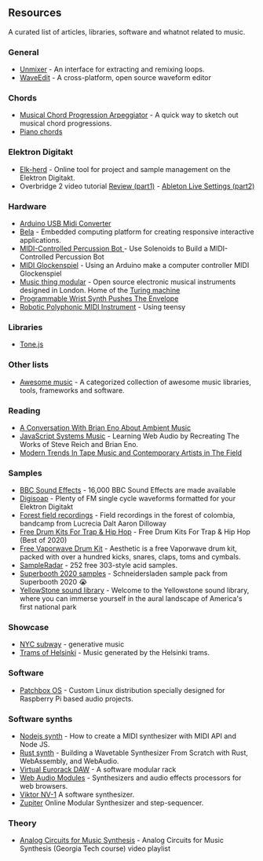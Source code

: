 ## Resources

A curated list of articles, libraries, software and whatnot related to music.

### General

* [Unmixer](https://unmixer.ongaaccel.jp/) - An interface for extracting and remixing loops.
* [WaveEdit](https://synthtech.com/waveedit/) - A cross-platform, open source waveform editor

### Chords

* [Musical Chord Progression Arpeggiator](https://codepen.io/jakealbaugh/full/qNrZyw) - A quick way to sketch out musical chord progressions.
* [Piano chords](http://note.kitchen/)

### Elektron Digitakt

* [Elk-herd](https://electric.kitchen/crunch/elk-herd/) - Online tool for project and sample management on the Elektron Digitakt.
* Overbridge 2 video tutorial [Review (part1)](https://www.youtube.com/watch?v=ZLrNWKeUE_g) - [Ableton Live Settings (part2)](https://www.youtube.com/watch?v=inKIWJ1Ck6I&feature=emb_logo)

### Hardware

* [Arduino USB Midi Converter](https://studiothorn.wordpress.com/2015/01/26/diy-time-part-1-arduino-usb-midi-converter/amp/)
* [Bela](https://bela.io/) - Embedded computing platform for creating responsive interactive applications.
* [MIDI-Controlled Percussion Bot ](https://makezine.com/projects/midi-drum-bot/) - Use Solenoids to Build a MIDI-Controlled Percussion Bot
* [MIDI Glockenspiel](http://www.thebox.myzen.co.uk/Hardware/Glockenspiel.html) - Using an Arduino make a computer controller MIDI Glockenspiel
* [Music thing modular](https://musicthing.co.uk/) - Open source electronic musical instruments designed in London. Home of the [Turing machine](https://musicthing.co.uk/pages/turing.html)
* [Programmable Wrist Synth Pushes The Envelope](https://hackaday.com/2019/12/11/programmable-wrist-synth-pushes-the-envelope/)
* [Robotic Polyphonic MIDI Instrument](https://frankpiesik.wordpress.com/2020/04/02/gregs-harp/) - Using teensy

### Libraries

* [Tone.js](https://tonejs.github.io/)

### Other lists

* [Awesome music](https://github.com/ciconia/awesome-music/blob/master/README.md) - A categorized collection of awesome music libraries, tools, frameworks and software.

### Reading

* [A Conversation With Brian Eno About Ambient Music](https://pitchfork.com/features/interview/10023-a-conversation-with-brian-eno-about-ambient-music/)
* [JavaScript Systems Music](https://teropa.info/blog/2016/07/28/javascript-systems-music.html) - Learning Web Audio by Recreating The Works of Steve Reich and Brian Eno.
* [Modern Trends In Tape Music and Contemporary Artists in The Field](https://tpc.home.blog/2019/01/10/profile-modern-trends-in-tape-music-and-contemporary-artists-in-the-field/)

### Samples

* [BBC Sound Effects](http://bbcsfx.acropolis.org.uk/) - 16,000 BBC Sound Effects are made available
* [Digisoap](https://neutral-labs.com/digisoap/) - Plenty of FM single cycle waveforms formatted for your Elektron Digitakt
* [Forest field recordings](https://lucreciadalt.bandcamp.com/album/lucrecia-dalt-aaron-dilloway-field-recordings-in-the-forest-of-colombia) - Field recordings in the forest of colombia, bandcamp from Lucrecia Dalt Aaron Dilloway
* [Free Drum Kits For Trap & Hip Hop](https://bvker.com/free-drum-kits/) - Free Drum Kits For Trap & Hip Hop (Best of 2020)
* [Free Vaporwave Drum Kit](https://bvker.com/vaporwave-drum-kit/) - Aesthetic is a free Vaporwave drum kit, packed with over a hundred kicks, snares, claps, toms and cymbals.
* [SampleRadar](https://www.musicradar.com/news/sampleradar-252-free-303-style-acid-samples) - 252 free 303-style acid samples.
* [Superbooth 2020 samples](https://superbooth.com/files/downloads/SchneidersLaden_Sample_library-SB2020_Home_Edition.zip) - Schneidersladen sample pack from Superbooth 2020 :sob:
* [YellowStone sound library](https://www.nps.gov/yell/learn/photosmultimedia/soundlibrary.htm) - Welcome to the Yellowstone sound library, where you can immerse yourself in the aural landscape of America's first national park

### Showcase

* [NYC subway](http://www.mta.me/) - generative music
* [Trams of Helsinki](https://codepen.io/teropa/full/mBbPEe/) - Music generated by the Helsinki trams.

### Software

* [Patchbox OS](https://www.blokas.io/patchbox-os/) - Custom Linux distribution specially designed for Raspberry Pi based audio projects.

### Software synths

* [Nodejs synth](https://medium.com/nebo-15/tutorial-how-to-create-midi-synthesizer-with-midi-api-and-node-js-48d41c162009) - How to create a MIDI synthesizer with MIDI API and Node JS.
* [Rust synth](https://cprimozic.net/blog/buliding-a-wavetable-synthesizer-with-rust-wasm-and-webaudio/) - Building a Wavetable Synthesizer From Scratch with Rust, WebAssembly, and WebAudio.
* [Virtual Eurorack DAW](https://vcvrack.com/) - A software modular rack
* [Web Audio Modules](https://www.webaudiomodules.org/) - Synthesizers and audio effects processors for web browsers.
* [Viktor NV-1](https://nicroto.github.io/viktor/) A software synthesizer.
* [Zupiter](https://z.musictools.live/) Online Modular Synthesizer and step-sequencer.


### Theory

* [Analog Circuits for Music Synthesis](https://www.youtube.com/watch?list=PLOunECWxELQS5bMdWo9VhmZtsCjhjYNcV&v=mYk8r3QlNi8) - Analog Circuits for Music Synthesis (Georgia Tech course) video playlist
